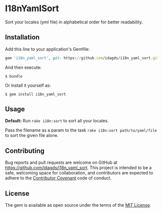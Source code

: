 # I18nYamlSort

Sort your locales (yml file) in alphabetical order for better readability.

## Installation

Add this line to your application's Gemfile:

```ruby
gem 'i18n_yaml_sort', git: https://github.com/idagds/i18n_yaml_sort.git'
```

And then execute:

    $ bundle

Or install it yourself as:

    $ gem install i18n_yaml_sort

## Usage

**Default:** Run `rake i18n:sort` to sort all your locales.

Pass the filename as a param to the task `rake i18n:sort path/to/yaml/file` to sort the given file alone.

## Contributing

Bug reports and pull requests are welcome on GitHub at https://github.com/idagds/i18n_yaml_sort. This project is intended to be a safe, welcoming space for collaboration, and contributors are expected to adhere to the [Contributor Covenant](http://contributor-covenant.org) code of conduct.


## License

The gem is available as open source under the terms of the [MIT License](http://opensource.org/licenses/MIT).

